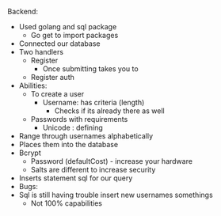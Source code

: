 ﻿Backend:
* Used golang and sql package
   * Go get to import packages
* Connected our database
* Two handlers
   * Register
      * Once submitting takes you to 
   * Register auth
* Abilities:
   * To create a user 
      * Username: has criteria  (length)
         * Checks if its already there as well
   * Passwords with requirements
      * Unicode : defining 
* Range through usernames alphabetically 
* Places them into the database
* Bcrypt 
   * Password (defaultCost) - increase your hardware
   * Salts are different to increase security
* Inserts statement sql for our query 
* Bugs: 
* Sql is still having trouble insert new usernames somethings
   * Not 100% capabilities
